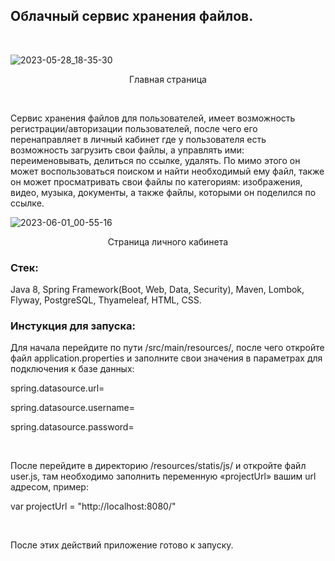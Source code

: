 ## Облачный сервис хранения файлов.
<br>

![2023-05-28_18-35-30](https://github.com/ApT3rn/cloud/assets/96689510/6a35acd0-f023-42b2-8da7-3b7e163ce034)
<p align=center>Главная страница</p>
<br>

Сервис хранения файлов для пользователей, имеет возможность
регистрации/авторизации пользователей, после чего его перенаправляет
в личный кабинет где у пользователя есть возможность загрузить свои файлы, а
управлять ими: переименовывать, делиться по ссылке, удалять. По мимо этого
он может воспользоваться поиском и найти необходимый ему файл, также он может 
просматривать свои файлы по категориям: изображения, видео, музыка, документы, а также
файлы, которыми он поделился по ссылке.
<br>

![2023-06-01_00-55-16](https://github.com/ApT3rn/cloud/assets/96689510/ad09614a-296f-46a4-a974-23ddd0b5b71f)
<p align=center>Страница личного кабинета</p>

### Стек:

Java 8, Spring Framework(Boot, Web, Data, Security), Maven, Lombok, Flyway, PostgreSQL, Thyameleaf, HTML, CSS.

### Инстукция для запуска:

Для начала перейдите по пути /src/main/resources/, после чего откройте файл application.properties 
и заполните свои значения в параметрах для подключения к базе данных:

<p>spring.datasource.url=</p>
<p>spring.datasource.username=</p>
<p>spring.datasource.password=</p>

<br>

После перейдите в директорию /resources/statis/js/ и откройте файл user.js, 
там необходимо заполнить переменную «projectUrl» вашим url адресом, пример:

<p>var projectUrl = "http://localhost:8080/"</p>

<br>

После этих действий приложение готово к запуску.

###
